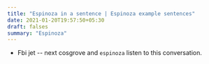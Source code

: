 ```yaml
---
title: "Espinoza in a sentence | Espinoza example sentences"
date: 2021-01-20T19:57:50+05:30
draft: falses
summary: "Espinoza"
---
```

- Fbi jet -- next </b> cosgrove and `espinoza` listen to this conversation.
                 
